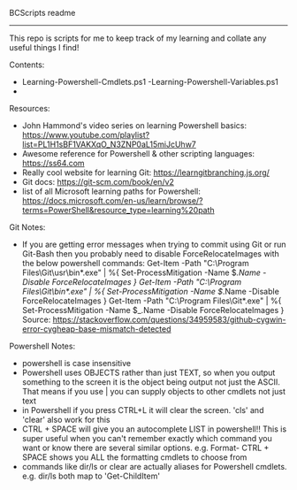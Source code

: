BCScripts readme

***

This repo is scripts for me to keep track of my learning and collate any useful things I find!

Contents:
- Learning-Powershell-Cmdlets.ps1
-Learning-Powershell-Variables.ps1
-

Resources:
- John Hammond's video series on learning Powershell basics: https://www.youtube.com/playlist?list=PL1H1sBF1VAKXqO_N3ZNP0aL15miJcUhw7
- Awesome reference for Powershell & other scripting languages: https://ss64.com
- Really cool website for learning Git: https://learngitbranching.js.org/
- Git docs: https://git-scm.com/book/en/v2
- list of all Microsoft learning paths for Powershell: https://docs.microsoft.com/en-us/learn/browse/?terms=PowerShell&resource_type=learning%20path


Git Notes:
- If you are getting error messages when trying to commit using Git or run Git-Bash then you probably need to disable ForceRelocateImages with the below powershell commands:
Get-Item -Path "C:\Program Files\Git\usr\bin\*.exe" | %{ Set-ProcessMitigation -Name $_.Name -Disable ForceRelocateImages }
Get-Item -Path "C:\Program Files\Git\bin\*.exe" | %{ Set-ProcessMitigation -Name $_.Name -Disable ForceRelocateImages }
Get-Item -Path "C:\Program Files\Git\*.exe" | %{ Set-ProcessMitigation -Name $_.Name -Disable ForceRelocateImages }
Source: https://stackoverflow.com/questions/34959583/github-cygwin-error-cygheap-base-mismatch-detected


Powershell Notes:
- powershell is case insensitive
- Powershell uses OBJECTS rather than just TEXT, so when you output something to the screen it is the object being output not just the ASCII. That means if you use | you can supply objects to other cmdlets not just text
- in Powershell if you press CTRL+L it will clear the screen. 'cls' and 'clear' also work for this
- CTRL + SPACE will give you an autocomplete LIST in powershell!! This is super useful when you can't remember exactly which command you want or know there are several similar options. e.g. Format- CTRL + SPACE shows you ALL the formatting cmdlets to choose from
- commands like dir/ls or clear are actually aliases for Powershell cmdlets. e.g. dir/ls both map to 'Get-ChildItem'